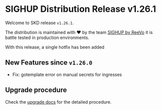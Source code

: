 # SIGHUP Distribution Release v1.26.1

Welcome to SKD release `v1.26.1`.

The distribution is maintained with ❤️ by the team [SIGHUP by ReeVo](https://sighup.io/) it is battle tested in production environments.

With this release, a single hotfix has been added

## New Features since `v1.26.0`

- Fix: gotemplate error on manual secrets for ingresses

## Upgrade procedure

Check the [upgrade docs](https://github.com/sighupio/furyctl/tree/main/docs/upgrades/kfd/README.md) for the detailed procedure.
